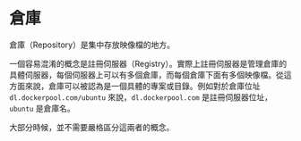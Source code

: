 # 倉庫

倉庫（Repository）是集中存放映像檔的地方。

一個容易混淆的概念是註冊伺服器（Registry）。實際上註冊伺服器是管理倉庫的具體伺服器，每個伺服器上可以有多個倉庫，而每個倉庫下面有多個映像檔。從這方面來說，倉庫可以被認為是一個具體的專案或目錄。例如對於倉庫位址 `dl.dockerpool.com/ubuntu` 來說，`dl.dockerpool.com` 是註冊伺服器位址，`ubuntu` 是倉庫名。

大部分時候，並不需要嚴格區分這兩者的概念。



